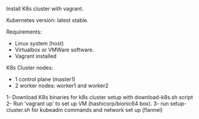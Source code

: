 Install K8s cluster with vagrant.

Kubernetes version: latest stable.

Requirements: 
- Linux system (host)
- Virtualbox or VMWare software.
- Vagrant installed

K8s Cluster nodes:
- 1 control plane (master1)
- 2 worker nodes: worker1 and worker2

1- Download K8s binaries for k8s cluster setup with download-k8s.sh script
2- Run 'vagrant up' to set up VM (hashicorp/bionic64 box).
3- run setup-cluster.sh for kubeadm commands and network set up (flannel)

